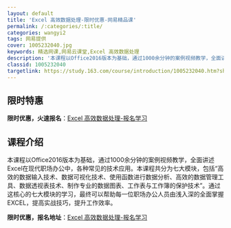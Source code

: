 ```yaml
---
layout: default
title: 'Excel 高效数据处理-限时优惠-网易精品课'
permalink: /:categories/:title/
categories: wangyi2
tags: 网易提供
cover: 1005232040.jpg
keywords: 精选网课,网易云课堂,Excel 高效数据处理
description: '本课程以Office2016版本为基础，通过1000余分钟的案例视频教学，全面讲述Excel在现代职场办公中，各种常见的'
classid: 1005232040
targetlink: https://study.163.com/course/introduction/1005232040.htm?share=1&shareId=1025206652&utm_campaign=share&utm_medium=iphoneShare&utm_source=&utm_u=1025206652
---
```


## 限时特惠

**限时优惠，火速报名**：[Excel 高效数据处理-报名学习](https://study.163.com/course/introduction/1005232040.htm?share=1&shareId=1025206652&utm_campaign=share&utm_medium=iphoneShare&utm_source=&utm_u=1025206652)

## 课程介绍

本课程以Office2016版本为基础，通过1000余分钟的案例视频教学，全面讲述Excel在现代职场办公中，各种常见的技术应用。本课程共分为七大模块，包括“高效的数据输入技术、数据可视化技术、使用函数进行数据分析、高效的数据管理工具、数据透视表技术、制作专业的数据图表、工作表与工作簿的保护技术”。通过这核心的七大模块的学习，最终可以帮助每一位职场办公人员由浅入深的全面掌握EXCEL，提高实战技巧，提升工作效率。

**限时优惠，报名地址**：[Excel 高效数据处理-报名学习](https://study.163.com/course/introduction/1005232040.htm?share=1&shareId=1025206652&utm_campaign=share&utm_medium=iphoneShare&utm_source=&utm_u=1025206652)

